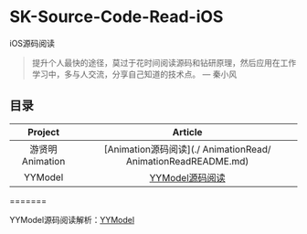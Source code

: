 # SK-Source-Code-Read-iOS

iOS源码阅读

> 提升个人最快的途径，莫过于花时间阅读源码和钻研原理，然后应用在工作学习中，多与人交流，分享自己知道的技术点。 — 秦小风

## 目录

| Project | Article |
|:-------:|:------: |
|  游贤明 Animation | [Animation源码阅读](./ AnimationRead/ AnimationReadREADME.md)        |
|  YYModel | [YYModel源码阅读](./YYModel/YYModelREADME.md)        |
=======

YYModel源码阅读解析：[YYModel](http://www.shavekevin.com/2016/06/27/yymodelsourcecoderreader/)
